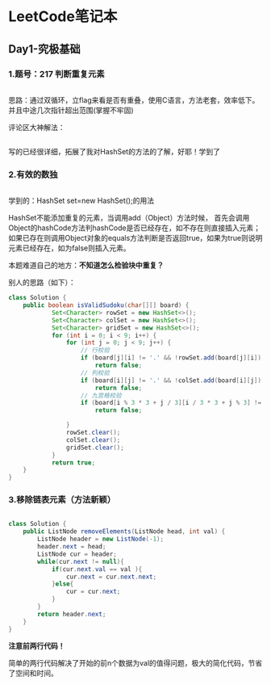 # LeetCode笔记本

## Day1-究极基础

### 1.题号：217 判断重复元素

<img :src="$withBase('/assets/img/image-20210910095710306.png')">

思路：通过双循环，立flag来看是否有重叠，使用C语言，方法老套，效率低下。并且中途几次指针超出范围(掌握不牢固)

评论区大神解法：

<img :src="$withBase('/assets/img/image-20210910095954923.png')">

写的已经很详细，拓展了我对HashSet的方法的了解，好耶！学到了

### 2.有效的数独

<img :src="$withBase('/assets/img/image-20210914203952799.png')">

学到的：HashSet<Integer> set=new HashSet<Integer>();的用法

HashSet不能添加重复的元素，当调用add（Object）方法时候，
首先会调用Object的hashCode方法判hashCode是否已经存在，如不存在则直接插入元素；
如果已存在则调用Object对象的equals方法判断是否返回true，如果为true则说明元素已经存在，如为false则插入元素。

本题难道自己的地方：**不知道怎么检验块中重复？**

别人的思路（如下）：

```Java
class Solution {
    public boolean isValidSudoku(char[][] board) {
            Set<Character> rowSet = new HashSet<>();
            Set<Character> colSet = new HashSet<>();
            Set<Character> gridSet = new HashSet<>();
            for (int i = 0; i < 9; i++) {
                for (int j = 0; j < 9; j++) {
                    // 行校验
                    if (board[j][i] != '.' && !rowSet.add(board[j][i]))
                        return false;
                    // 列校验
                    if (board[i][j] != '.' && !colSet.add(board[i][j]))
                        return false;
                    // 九宫格校验
                    if (board[i % 3 * 3 + j / 3][i / 3 * 3 + j % 3] != '.' && !gridSet.add(board[i % 3 * 3 + j / 3][i / 3 * 3 + j % 3]))
                        return false;

                }
                rowSet.clear();
                colSet.clear();
                gridSet.clear();
            }
            return true;
    }
}
```

### 3.移除链表元素（方法新颖）

<img :src="$withBase('/assets/img/image-20210916110311011.png')">

```java
class Solution {
    public ListNode removeElements(ListNode head, int val) {
        ListNode header = new ListNode(-1);
        header.next = head;
        ListNode cur = header;
        while(cur.next != null){
            if(cur.next.val == val ){
                cur.next = cur.next.next;
            }else{
                cur = cur.next;
            }
        }
        return header.next;
    }
}
```

**注意前两行代码！**

简单的两行代码解决了开始的前n个数据为val的值得问题，极大的简化代码，节省了空间和时间。

